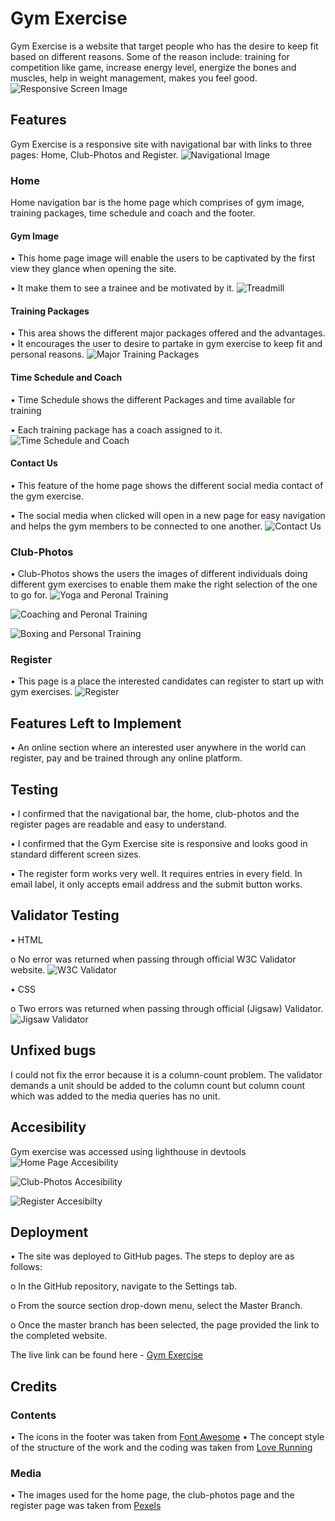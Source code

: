 # Gym Exercise
Gym Exercise is a website that target people who has the desire to keep fit based on different reasons. Some of the reason include: training for competition like game, increase energy level, energize the bones and muscles, help in weight management, makes you feel good.
![Responsive Screen Image](<assets/images/responsive pic.png>)

## Features
Gym Exercise is a responsive site with navigational bar with links to three pages: Home, Club-Photos and Register. 
![Navigational Image](<assets/images/Navigational links.png>)

### Home
Home navigation bar is the home page which comprises of gym image, training packages, time schedule and coach and the footer. 
#### Gym Image
•	This home page image will enable the users to be captivated by the first view they glance when opening the site. 

•	It make them to see a trainee and be motivated by it.
![Treadmill](Treadmill.png)

#### Training Packages
•	This area shows the different major packages offered and the advantages.
•	It encourages the user to desire to partake in gym exercise to keep fit and personal reasons.
![Major Training Packages](<training packages.png>)

#### Time Schedule and Coach
•	Time Schedule shows the different Packages and time available for training

•	Each training package has a coach assigned to it. 
![Time Schedule and Coach](<time schedule.png>)

#### Contact Us
•	This feature of the home page shows the different social media contact of the gym exercise.

•	The social media when clicked will open in a new page for easy navigation and helps the gym members to be connected to one another. 
![Contact Us](<contact us.png>)

### Club-Photos 
•	Club-Photos shows the users the images of different individuals doing different gym exercises to enable them make the right selection of the one to go for.
![Yoga and Peronal Training](<yoga and personal training.png>)

![Coaching and Peronal Training ](<coaching and personal training.png>)

![Boxing and Personal Training](<boxing and personal training.png>)

### Register
•	This page is a place the interested candidates can register to start up with gym exercises. 
![Register](register-1.png)

## Features Left to Implement
•	An online section where an interested user anywhere in the world can register, pay and be trained through any online platform.

## Testing
•	I confirmed that the navigational bar, the home, club-photos and the register pages are readable and easy to understand.

•	I confirmed that the Gym Exercise site is responsive and looks good in standard different screen sizes.

•	The register form works very well. It requires entries in every field. In email label, it only accepts email address and the submit button works.

## Validator Testing
•	HTML

o	No error was returned when passing through official W3C Validator website.
![W3C Validator](<html check.png>)

•	CSS

o	Two errors was returned when passing through official (Jigsaw) Validator.
![Jigsaw Validator](<jigsaw validator.png>)

## Unfixed bugs
I could not fix the error because it is a column-count problem. The validator demands a unit should be added to the column count but column count which was added to the media queries has no unit.

## Accesibility
Gym exercise was accessed using lighthouse in devtools
![Home Page Accesibility](<home lighthouse rate.png>)

![Club-Photos Accesibility ](<club-photos lighthouse rate.png>)

![Register Accesibilty](<register lighthouse rate.png>)

## Deployment
•	The site was deployed to GitHub pages. The steps to deploy  are as follows:

o	In the GitHub repository, navigate to the Settings tab.

o	From the source section drop-down menu, select the Master Branch.

o	Once the master branch has been selected, the page provided the link to the completed website.

The live link can be found here - [Gym Exercise](https://chijioke100.github.io/gym/)

## Credits

### Contents
•	The icons in the footer was taken from [Font Awesome](https://fontawesome.com/)
•	The concept style of the structure of the work and the coding was taken from [Love Running](https://code-institute-org.github.io/love-running-2.0/index.html)

### Media
•	The images used for the home page, the club-photos page and the register page was taken from [Pexels](https://www.pexels.com) 


